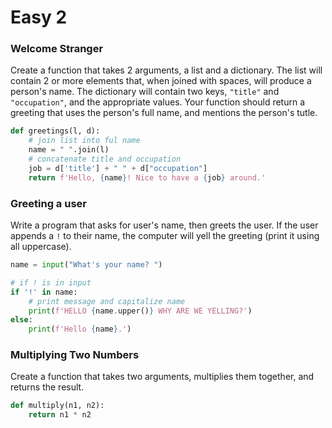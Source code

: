 # Easy 2

### Welcome Stranger

Create a function that takes 2 arguments, a list and a dictionary. The list will contain 2 or more elements that, when joined with spaces, will produce a person's name. The dictionary will contain two keys, `"title"` and `"occupation"`, and the appropriate values. Your function should return a greeting that uses the person's full name, and mentions the person's tutle.

```python
def greetings(l, d):
    # join list into ful name
    name = " ".join(l)
    # concatenate title and occupation
    job = d['title'] + " " + d["occupation"]
    return f'Hello, {name}! Nice to have a {job} around.'
```

### Greeting a user

Write a program that asks for user's name, then greets the user. If the user appends a `!` to their name, the computer will yell the greeting (print it using all uppercase).

```python
name = input("What's your name? ")

# if ! is in input
if '!' in name:
    # print message and capitalize name
    print(f'HELLO {name.upper()} WHY ARE WE YELLING?')
else:
    print(f'Hello {name}.')
```

### Multiplying Two Numbers

Create a function that takes two arguments, multiplies them together, and returns the result.

```python
def multiply(n1, n2):
    return n1 * n2
```

